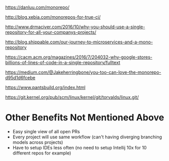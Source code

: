 https://danluu.com/monorepo/

http://blog.xebia.com/monorepos-for-true-ci/

http://www.drmaciver.com/2016/10/why-you-should-use-a-single-repository-for-all-your-companys-projects/

http://blog.shippable.com/our-journey-to-microservices-and-a-mono-repository

https://cacm.acm.org/magazines/2016/7/204032-why-google-stores-billions-of-lines-of-code-in-a-single-repository/fulltext

https://medium.com/@Jakeherringbone/you-too-can-love-the-monorepo-d95d1d6fcebe

https://www.pantsbuild.org/index.html

https://git.kernel.org/pub/scm/linux/kernel/git/torvalds/linux.git/

# Other Benefits Not Mentioned Above

 - Easy single view of all open PRs
 - Every project will use same workflow (can't having diverging branching models across projects)
 - Have to setup IDEs less often (no need to setup Intellij 10x for 10 different repos for example)
